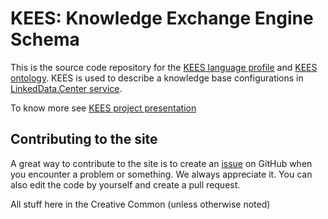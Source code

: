 # KEES: Knowledge Exchange Engine Schema 

This is the source code repository for the [KEES language profile](http://LinkedData.Center/kees) and [KEES ontology](http://LinkedData.Center/kees/v1). 
KEES is used to describe a knowledge base configurations in [LinkedData.Center service](http:/linkeddata.center/).

To know more see [KEES project presentation](https://docs.google.com/presentation/d/1mv9XO0Q9QFxSphWzT_68Q4aXd9sgqWoY7njomH8eaPQ/pub?start=false&loop=false&delayms=5000)

## Contributing to the site

A great way to contribute to the site is to create an [issue](https://github.com/linkeddatacenter/kees/issues) on GitHub when you encounter a problem or something. We always appreciate it. You can also edit the code by yourself and create a pull request.


All stuff here in the Creative Common (unless otherwise noted)
